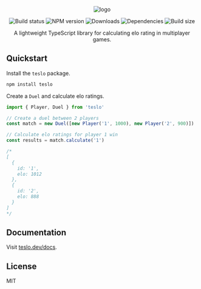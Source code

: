 <div align="center">

![logo](https://github.com/user-attachments/assets/9128513a-ba8d-4da3-b4c1-63382081c14b)

![Build status](https://img.shields.io/github/actions/workflow/status/williamgrosset/teslo/ci.yml)
![NPM version](https://img.shields.io/npm/v/teslo?color=brightgreen)
![Downloads](https://img.shields.io/npm/dt/teslo)
![Dependencies](https://img.shields.io/badge/dependencies-0-brightgreen)
![Build size](https://img.shields.io/bundlejs/size/teslo?color=brightgreen)

A lightweight TypeScript library for calculating elo rating in multiplayer games.

</div>

## Quickstart

Install the `teslo` package.

```bash
npm install teslo
```

Create a `Duel` and calculate elo ratings.

```ts
import { Player, Duel } from 'teslo'

// Create a duel between 2 players
const match = new Duel([new Player('1', 1000), new Player('2', 900)])

// Calculate elo ratings for player 1 win
const results = match.calculate('1')

/*
[
  {
    id: '1',
    elo: 1012
  },
  {
    id: '2',
    elo: 888
  }
]
*/
```

## Documentation

Visit [teslo.dev/docs](https://teslo.dev/docs).

## License

MIT
